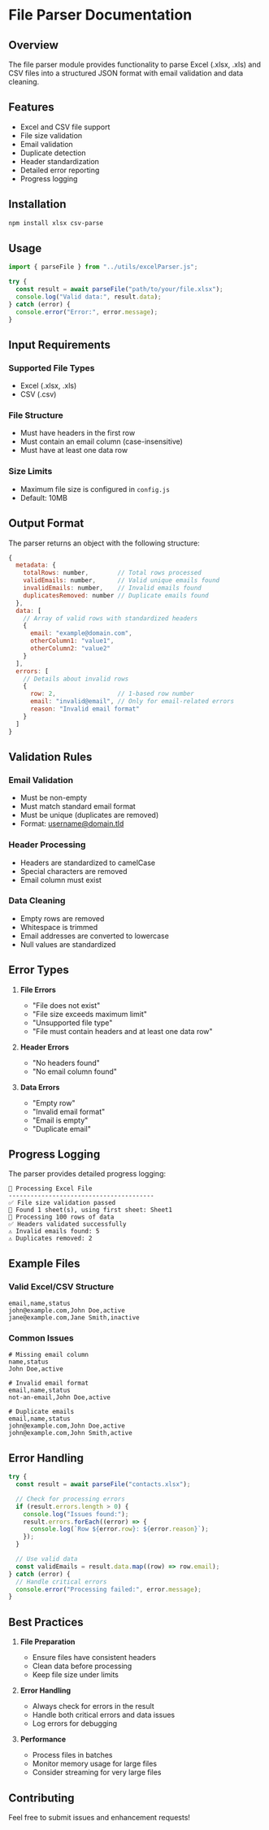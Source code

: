 # File Parser Documentation

## Overview

The file parser module provides functionality to parse Excel (.xlsx, .xls) and CSV files into a structured JSON format with email validation and data cleaning.

## Features

- Excel and CSV file support
- File size validation
- Email validation
- Duplicate detection
- Header standardization
- Detailed error reporting
- Progress logging

## Installation

```bash
npm install xlsx csv-parse
```

## Usage

```javascript
import { parseFile } from "../utils/excelParser.js";

try {
  const result = await parseFile("path/to/your/file.xlsx");
  console.log("Valid data:", result.data);
} catch (error) {
  console.error("Error:", error.message);
}
```

## Input Requirements

### Supported File Types

- Excel (.xlsx, .xls)
- CSV (.csv)

### File Structure

- Must have headers in the first row
- Must contain an email column (case-insensitive)
- Must have at least one data row

### Size Limits

- Maximum file size is configured in `config.js`
- Default: 10MB

## Output Format

The parser returns an object with the following structure:

```javascript
{
  metadata: {
    totalRows: number,        // Total rows processed
    validEmails: number,      // Valid unique emails found
    invalidEmails: number,    // Invalid emails found
    duplicatesRemoved: number // Duplicate emails found
  },
  data: [
    // Array of valid rows with standardized headers
    {
      email: "example@domain.com",
      otherColumn1: "value1",
      otherColumn2: "value2"
    }
  ],
  errors: [
    // Details about invalid rows
    {
      row: 2,                 // 1-based row number
      email: "invalid@email", // Only for email-related errors
      reason: "Invalid email format"
    }
  ]
}
```

## Validation Rules

### Email Validation

- Must be non-empty
- Must match standard email format
- Must be unique (duplicates are removed)
- Format: username@domain.tld

### Header Processing

- Headers are standardized to camelCase
- Special characters are removed
- Email column must exist

### Data Cleaning

- Empty rows are removed
- Whitespace is trimmed
- Email addresses are converted to lowercase
- Null values are standardized

## Error Types

1. **File Errors**

   - "File does not exist"
   - "File size exceeds maximum limit"
   - "Unsupported file type"
   - "File must contain headers and at least one data row"

2. **Header Errors**

   - "No headers found"
   - "No email column found"

3. **Data Errors**
   - "Empty row"
   - "Invalid email format"
   - "Email is empty"
   - "Duplicate email"

## Progress Logging

The parser provides detailed progress logging:

```
📝 Processing Excel File
----------------------------------------
✅ File size validation passed
📝 Found 1 sheet(s), using first sheet: Sheet1
📝 Processing 100 rows of data
✅ Headers validated successfully
⚠️ Invalid emails found: 5
⚠️ Duplicates removed: 2
```

## Example Files

### Valid Excel/CSV Structure

```csv
email,name,status
john@example.com,John Doe,active
jane@example.com,Jane Smith,inactive
```

### Common Issues

```csv
# Missing email column
name,status
John Doe,active

# Invalid email format
email,name,status
not-an-email,John Doe,active

# Duplicate emails
email,name,status
john@example.com,John Doe,active
john@example.com,John Smith,active
```

## Error Handling

```javascript
try {
  const result = await parseFile("contacts.xlsx");

  // Check for processing errors
  if (result.errors.length > 0) {
    console.log("Issues found:");
    result.errors.forEach((error) => {
      console.log(`Row ${error.row}: ${error.reason}`);
    });
  }

  // Use valid data
  const validEmails = result.data.map((row) => row.email);
} catch (error) {
  // Handle critical errors
  console.error("Processing failed:", error.message);
}
```

## Best Practices

1. **File Preparation**

   - Ensure files have consistent headers
   - Clean data before processing
   - Keep file size under limits

2. **Error Handling**

   - Always check for errors in the result
   - Handle both critical errors and data issues
   - Log errors for debugging

3. **Performance**
   - Process files in batches
   - Monitor memory usage for large files
   - Consider streaming for very large files

## Contributing

Feel free to submit issues and enhancement requests!
